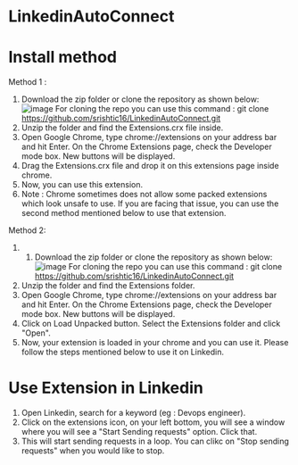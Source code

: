 # LinkedinAutoConnect

# Install method
Method 1 : 
1. Download the zip folder or clone the repository as shown below:![image](https://github.com/user-attachments/assets/305b5102-ad3c-42bf-b5f0-a59256a6ae01) For cloning the repo you can use this command : git clone https://github.com/srishtic16/LinkedinAutoConnect.git
2. Unzip the folder and find the Extensions.crx file inside. 
3. Open Google Chrome, type chrome://extensions on your address bar and hit Enter.
On the Chrome Extensions page, check the Developer mode box. New buttons will be displayed.
4. Drag the Extensions.crx file and drop it on this extensions page inside chrome.
5. Now, you can use this extension.
6. Note : Chrome sometimes does not allow some packed extensions which look unsafe to use. If you are facing that issue, you can use the second method mentioned below to use that extension.
   
Method 2:
1. 1. Download the zip folder or clone the repository as shown below:![image](https://github.com/user-attachments/assets/305b5102-ad3c-42bf-b5f0-a59256a6ae01) For cloning the repo you can use this command : git clone https://github.com/srishtic16/LinkedinAutoConnect.git
2. Unzip the folder and find the Extensions folder.
3. Open Google Chrome, type chrome://extensions on your address bar and hit Enter.
On the Chrome Extensions page, check the Developer mode box. New buttons will be displayed.
4. Click on Load Unpacked button. Select the Extensions folder and click "Open".
5. Now, your extension is loaded in your chrome and you can use it. Please follow the steps mentioned below to use it on Linkedin.

# Use Extension in Linkedin
1. Open Linkedin, search for a keyword (eg : Devops engineer).
2. Click on the extensions icon, on your left bottom, you will see a window where you will see a "Start Sending requests" option. Click that.
3. This will start sending requests in a loop. You can clikc on "Stop sending requests" when you would like to stop.
